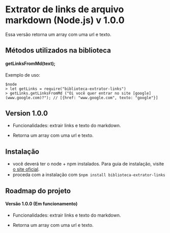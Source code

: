 # Extrator de links de arquivo markdown (Node.js) v 1.0.0

Essa versão retorna um array com uma url e texto.

## Métodos utilizados na biblioteca

#### getLinksFromMd(text);

Exemplo de uso:

```
$node
> let getLinks = require("biblioteca-extrator-links")
> getLinks.getLinksFromMd ("Oi você quer entrar no site [google] (www.google.com)?"); // [{href: "www.google.com", texto: "google"}]

```

## Version 1.0.0

-   Funcionalidades: extrair links e texto do markdown.

-   Retorna um array com uma url e texto.


## Instalação


-   você deverá ter o node + npm instalados. Para guia de instalação, visite  [o site oficial](https://www.npmjs.com/get-npm).
-   proceda com a instalação com  `$npm install biblioteca-extrator-links`




## Roadmap do projeto

#### Versão 1.0.0 (Em funcionamento)

-   Funcionalidades: extrair links e texto do markdown.

-   Retorna um array com uma url e texto.
